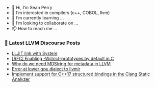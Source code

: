 - 👋 Hi, I’m Sean Perry
- 👀 I’m interested in compilers (c++, COBOL, llvm)
- 🌱 I’m currently learning ...
- 💞️ I’m looking to collaborate on ...
- 📫 How to reach me ...

<!---
s66perry/s66perry is a ✨ special ✨ repository because its `README.md` (this file) appears on your GitHub profile.
You can click the Preview link to take a look at your changes.
--->
### 📕 Latest LLVM Discourse Posts

<!-- DISCOURSE-LLVM:START -->
- [LLJIT link with System](https://discourse.llvm.org/t/lljit-link-with-system/61233#post_1)
- [[RFC] Enabling -Wstrict-prototypes by default in C](https://discourse.llvm.org/t/rfc-enabling-wstrict-prototypes-by-default-in-c/60521?page=3#post_41)
- [Why do we need MDString for metadata in LLVM](https://discourse.llvm.org/t/why-do-we-need-mdstring-for-metadata-in-llvm/61216#post_4)
- [Error at lower gpu dialect to llvmir](https://discourse.llvm.org/t/error-at-lower-gpu-dialect-to-llvmir/61197#post_7)
- [Implement support for C++17 structured bindings in the Clang Static Analyzer](https://discourse.llvm.org/t/implement-support-for-c-17-structured-bindings-in-the-clang-static-analyzer/60588#post_20)
<!-- DISCOURSE-LLVM:END -->
